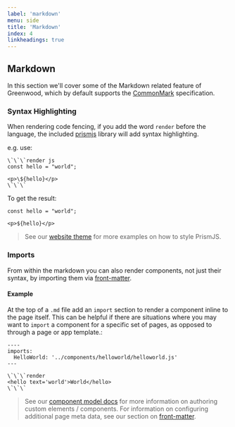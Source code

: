 ```yaml
---
label: 'markdown'
menu: side
title: 'Markdown'
index: 4
linkheadings: true
---
```


## Markdown
In this section we'll cover some of the Markdown related feature of Greenwood, which by default supports the [CommonMark](https://commonmark.org/help/) specification.


### Syntax Highlighting
When rendering code fencing, if you add the word `render` before the language, the included [prismjs](https://prismjs.com/) library will add syntax highlighting.

e.g. use:

```
\`\`\`render js
const hello = "world";

<p>\${hello}</p>
\`\`\`
```

To get the result:


```render js
const hello = "world";

<p>${hello}</p>
```

> See our [website theme](https://github.com/ProjectEvergreen/greenwood/blob/master/www/styles/page.css#L1) for more examples on how to style PrismJS.


### Imports
From within the markdown you can also render components, not just their syntax, by importing them via [front-matter](/docs/front-matter).

#### Example
At the top of a `.md` file add an `import` section to render a component inline to the page itself.  This can be helpful if there are situations where you may want to `import` a component for a specific set of pages, as opposed to through a page or app template.:

```render md
----
imports:
  HelloWorld: '../components/helloworld/helloworld.js'
---

\`\`\`render
<hello text='world'>World</hello>
\`\`\`
```

> See our [component model docs](/docs/component-model) for more information on authoring custom elements / components.  For information on configuring additional page meta data, see our section on [front-matter](/docs/front-matter/).